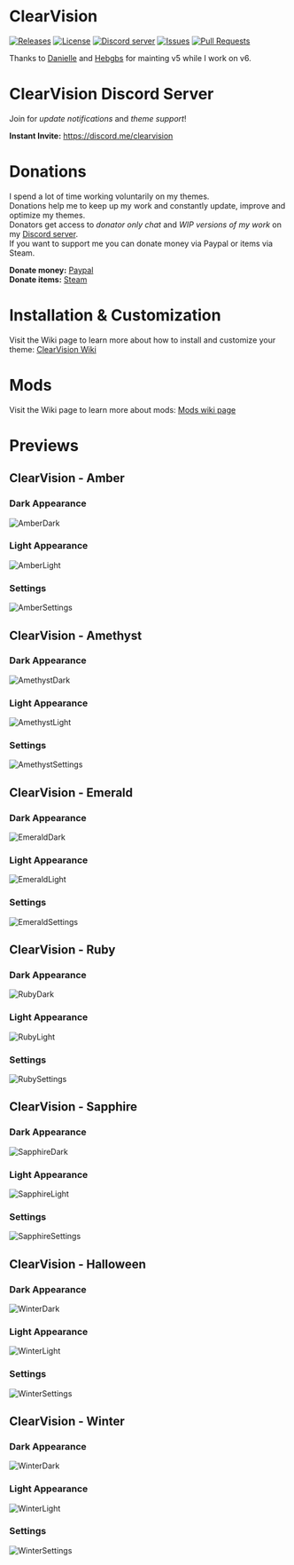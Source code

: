# ClearVision
[![Releases](https://img.shields.io/github/release/Zerthox/ClearVision.svg?style=flat-square)](https://github.com/Zerthox/ClearVision/releases)
[![License](https://img.shields.io/github/license/Zerthox/ClearVision.svg?style=flat-square)](https://github.com/Zerthox/ClearVision/blob/master/LICENSE)
[![Discord server](https://img.shields.io/discord/212324635356692500.svg?style=flat-square)](https://discord.me/clearvision)
[![Issues](https://img.shields.io/github/issues/Zerthox/ClearVision.svg?style=flat-square)](https://github.com/Zerthox/ClearVision/issues)
[![Pull Requests](https://img.shields.io/github/issues-pr/Zerthox/ClearVision.svg?style=flat-square)](https://github.com/Zerthox/ClearVision/pulls)

Thanks to [Danielle](https://github.com/OmgDani) and [Hebgbs](https://github.com/Hebgbs) for mainting v5 while I work on v6.

# ClearVision Discord Server
Join for *update notifications* and *theme support*!

**Instant Invite:** https://discord.me/clearvision

# Donations
I spend a lot of time working voluntarily on my themes.  
Donations help me to keep up my work and constantly update, improve and optimize my themes.  
Donators get access to *donator only chat* and *WIP versions of my work* on my [Discord server](https://discord.me/clearvision).  
If you want to support me you can donate money via Paypal or items via Steam.

**Donate money:** [Paypal](https://www.paypal.me/zerthox)  
**Donate items:** [Steam](https://steamcommunity.com/tradeoffer/new/?partner=128392116&token=v9WYPla-)

# Installation & Customization
Visit the Wiki page to learn more about how to install and customize your theme: [ClearVision Wiki](https://github.com/Zerthox/ClearVision/wiki)

# Mods
Visit the Wiki page to learn more about mods: [Mods wiki page](https://github.com/Zerthox/ClearVision/wiki/Mods)

# Previews
## ClearVision - Amber
### Dark Appearance
![AmberDark](https://github.com/Zerthox/ClearVision/raw/master/screenshots/amber_dark.png)
### Light Appearance
![AmberLight](https://github.com/Zerthox/ClearVision/raw/master/screenshots/amber_light.png)
### Settings
![AmberSettings](https://github.com/Zerthox/ClearVision/raw/master/screenshots/amber_settings.png)

## ClearVision - Amethyst
### Dark Appearance
![AmethystDark](https://github.com/Zerthox/ClearVision/raw/master/screenshots/amethyst_dark.png)
### Light Appearance
![AmethystLight](https://github.com/Zerthox/ClearVision/raw/master/screenshots/amethyst_light.png)
### Settings
![AmethystSettings](https://github.com/Zerthox/ClearVision/raw/master/screenshots/amethyst_settings.png)

## ClearVision - Emerald
### Dark Appearance
![EmeraldDark](https://github.com/Zerthox/ClearVision/raw/master/screenshots/emerald_dark.png)
### Light Appearance
![EmeraldLight](https://github.com/Zerthox/ClearVision/raw/master/screenshots/emerald_light.png)
### Settings
![EmeraldSettings](https://github.com/Zerthox/ClearVision/raw/master/screenshots/emerald_settings.png)

## ClearVision - Ruby
### Dark Appearance
![RubyDark](https://github.com/Zerthox/ClearVision/raw/master/screenshots/ruby_dark.png)
### Light Appearance
![RubyLight](https://github.com/Zerthox/ClearVision/raw/master/screenshots/ruby_light.png)
### Settings
![RubySettings](https://github.com/Zerthox/ClearVision/raw/master/screenshots/ruby_settings.png)

## ClearVision - Sapphire
### Dark Appearance
![SapphireDark](https://github.com/Zerthox/ClearVision/raw/master/screenshots/sapphire_dark.png)
### Light Appearance
![SapphireLight](https://github.com/Zerthox/ClearVision/raw/master/screenshots/sapphire_light.png)
### Settings
![SapphireSettings](https://github.com/Zerthox/ClearVision/raw/master/screenshots/sapphire_settings.png)

## ClearVision - Halloween
### Dark Appearance
![WinterDark](https://github.com/Zerthox/ClearVision/raw/master/screenshots/halloween_dark.png)
### Light Appearance
![WinterLight](https://github.com/Zerthox/ClearVision/raw/master/screenshots/halloween_light.png)
### Settings
![WinterSettings](https://github.com/Zerthox/ClearVision/raw/master/screenshots/halloween_settings.png)


## ClearVision - Winter
### Dark Appearance
![WinterDark](https://github.com/Zerthox/ClearVision/raw/master/screenshots/winter_dark.png)
### Light Appearance
![WinterLight](https://github.com/Zerthox/ClearVision/raw/master/screenshots/winter_light.png)
### Settings
![WinterSettings](https://github.com/Zerthox/ClearVision/raw/master/screenshots/winter_settings.png)
